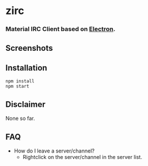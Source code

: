 # zirc
### Material IRC Client based on [Electron](https://electronjs.org "ElectronJS").
## Screenshots
[Join Server]: https://raw.githubusercontent.com/zlyfer/zirc/master/screenshots/join_server.png "Join Server"
[Join Channel]: https://raw.githubusercontent.com/zlyfer/zirc/master/screenshots/join_channel.png "Join Channel"
[Chat Interface]: https://raw.githubusercontent.com/zlyfer/zirc/master/screenshots/chat_interface.png "Chat Interface"
## Installation
```
npm install
npm start
```
## Disclaimer
None so far.
## FAQ
- How do I leave a server/channel?
     - Rightclick on the server/channel in the server list.
